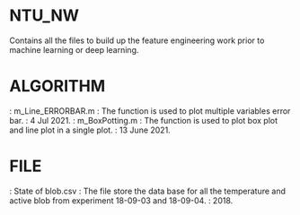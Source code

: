 # NTU_NW
Contains all the files to build up the feature engineering work prior to machine learning or deep learning.

# ALGORITHM
<Name>: m_Line_ERRORBAR.m
  <FUNCTION>: The function is used to plot multiple variables error bar. 
    <Created>: 4 Jul 2021.
<Name>: m_BoxPotting.m
  <FUNCTION>: The function is used to plot box plot and line plot in a single plot.
    <Created>: 13 June 2021.

# FILE
<Name>: State of blob.csv
  <FUNCTION>: The file store the data base for all the temperature and active blob from experiment 18-09-03 and 18-09-04. 
    <Created>: 2018. 
